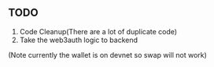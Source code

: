 ## TODO

1. Code Cleanup(There are a lot of duplicate code)
2. Take the web3auth logic to backend

(Note currently the wallet is on devnet so swap will not work)
